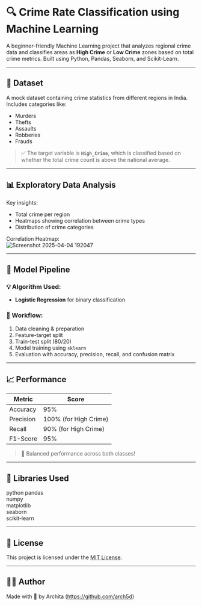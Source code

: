 # 🔍 Crime Rate Classification using Machine Learning

A beginner-friendly Machine Learning project that analyzes regional crime data and classifies areas as **High Crime** or **Low Crime** zones based on total crime metrics. Built using Python, Pandas, Seaborn, and Scikit-Learn.

---

## 📁 Dataset

A mock dataset containing crime statistics from different regions in India.  
Includes categories like:

- Murders
- Thefts
- Assaults
- Robberies
- Frauds

> ✅ The target variable is **`High_Crime`**, which is classified based on whether the total crime count is above the national average.

---

## 📊 Exploratory Data Analysis

Key insights:
- Total crime per region
- Heatmaps showing correlation between crime types
- Distribution of crime categories

Correlation Heatmap:  
![Screenshot 2025-04-04 192047](https://github.com/user-attachments/assets/819e436f-e25a-4897-9c0f-a8ab57f449f3)

---

## 🤖 Model Pipeline

### 💡 Algorithm Used:
- **Logistic Regression** for binary classification

### 🧪 Workflow:
1. Data cleaning & preparation
2. Feature-target split
3. Train-test split (80/20)
4. Model training using `sklearn`
5. Evaluation with accuracy, precision, recall, and confusion matrix

---

## 📈 Performance

| Metric       | Score |
|--------------|-------|
| Accuracy     | 95%   |
| Precision    | 100% (for High Crime) |
| Recall       | 90% (for High Crime) |
| F1-Score     | 95%   |

> 📌 Balanced performance across both classes!

---

## 🧠 Libraries Used

python
pandas  
numpy  
matplotlib  
seaborn  
scikit-learn  

---

## 📄 License  

This project is licensed under the [MIT License](LICENSE).

---

## 🙋‍♀️ Author  

Made with 💙 by Archita
(https://github.com/arch5d)
